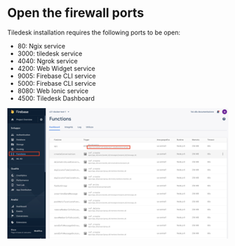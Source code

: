 # Open the firewall ports

Tiledesk  installation requires the following ports to be open:

* 80: Ngix service
* 3000: tiledesk service
* 4040: Ngrok service
* 4200: Web Widget service
* 9005: Firebase CLI service
* 5000: Firebase CLI service 
* 8080: Web Ionic service
* 4500: Tiledesk Dashboard

![](../.gitbook/assets/image%20%284%29.png)

